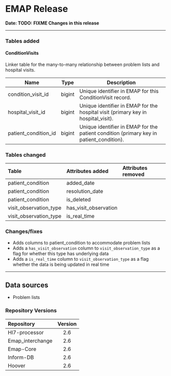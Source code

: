 # EMAP Release

**Date: __TODO: FIXME__ Changes in this release**

---

### Tables added

#### ConditionVisits

Linker table for the many-to-many relationship between problem lists and hospital visits.


| Name               | Type | Description                                                                             |
|--------------------| --- |-----------------------------------------------------------------------------------------|
| condition_visit_id | bigint | Unique identifier in EMAP for this ConditionVisit record.                               |
| hospital_visit_id | bigint | Unique identifier in EMAP for the hospital visit (primary key in hospital_visit).       |
| patient_condition_id | bigint | Unique identifier in EMAP for the patient condition (primary key in patient_condition). |

### Tables changed

Table           | Attributes added | Attributes removed | 
:-- |:-- |:--
patient_condition      | added_date |
patient_condition      | resolution_date |
patient_condition      | is_deleted |
visit_observation_type | has_visit_observation |
visit_observation_type | is_real_time |


### Changes/fixes

- Adds columns to patient_condition to accommodate problem lists 
- Adds a `has_visit_observation` column to `visit_observation_type` as a flag for whether this type has underlying data
- Adds a `is_real_time` column to `visit_observation_type` as a flag whether the data is being updated in real time

---

## Data sources

- Problem lists


### Repository Versions

| Repository            | Version |
| :-                    | :-:     |
|Hl7-processor          | 2.6     |
|Emap_interchange       | 2.6     |
|Emap-Core              | 2.6     |
|Inform-DB              | 2.6     |
|Hoover                 | 2.6     |
